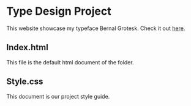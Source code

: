 # Type Design Project

This website showcase my typeface Bernal Grotesk. Check it out [here](https://lovisabe.github.io/bernal-grotesk/).

## Index.html

This file is the default html document of the folder.

## Style.css

This document is our project style guide.
